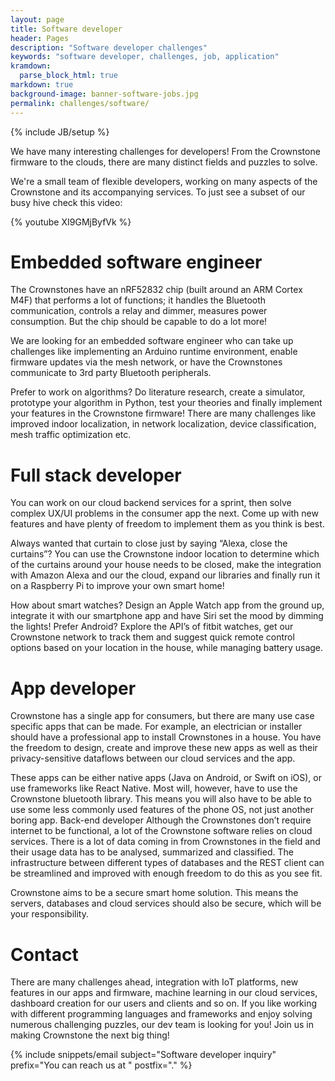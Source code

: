 ```yaml
---
layout: page
title: Software developer
header: Pages
description: "Software developer challenges"
keywords: "software developer, challenges, job, application"
kramdown: 
  parse_block_html: true
markdown: true
background-image: banner-software-jobs.jpg
permalink: challenges/software/
---
```

{% include JB/setup %}

We have many interesting challenges for developers! From the Crownstone firmware to the clouds, there are many distinct fields and puzzles to solve. 

We're a small team of flexible developers, working on many aspects of the Crownstone and its accompanying services. To just see a subset of our busy hive check this video:

{% youtube XI9GMjByfVk %}

# Embedded software engineer

The Crownstones have an nRF52832 chip (built around an ARM Cortex M4F) that performs a lot of functions; it handles the Bluetooth communication, controls a relay and dimmer, measures power consumption. But the chip should be capable to do a lot more!

We are looking for an embedded software engineer who can take up challenges like implementing an Arduino runtime environment, enable firmware updates via the mesh network, or have the Crownstones communicate to 3rd party Bluetooth peripherals.

Prefer to work on algorithms? Do literature research, create a simulator, prototype your algorithm in Python, test your theories and finally implement your features in the Crownstone firmware! There are many challenges like improved indoor localization, in network localization, device classification, mesh traffic optimization etc.


# Full stack developer

You can work on our cloud backend services for a sprint, then solve complex UX/UI problems in the consumer app the next. Come up with new features and have plenty of freedom to implement them as you think is best.

Always wanted that curtain to close just by saying “Alexa, close the curtains”? You can use the Crownstone indoor location to determine which of the curtains around your house needs to be closed, make the integration with Amazon Alexa and our the cloud, expand our libraries and finally run it on a Raspberry Pi to improve your own smart home!

How about smart watches? Design an Apple Watch app from the ground up, integrate it with our smartphone app and have Siri set the mood by dimming the lights! Prefer Android? Explore the API’s of fitbit watches, get our Crownstone network to track them and suggest quick remote control options based on your location in the house, while managing battery usage.

# App developer

Crownstone has a single app for consumers, but there are many use case specific apps that can be made. For example, an electrician or installer should have a professional app to install Crownstones in a house. You have the freedom to design, create and improve these new apps as well as their privacy-sensitive dataflows between our cloud services and the app.

These apps can be either native apps (Java on Android, or Swift on iOS), or use frameworks like React Native. Most will, however, have to use the Crownstone bluetooth library. This means you will also have to be able to use some less commonly used features of the phone OS, not just another boring app.
Back-end developer
Although the Crownstones don’t require internet to be functional, a lot of the Crownstone software relies on cloud services. There is a lot of data coming in from Crownstones in the field and their usage data has to be analysed, summarized and classified. The infrastructure between different types of databases and the REST client can be streamlined and improved with enough freedom to do this as you see fit.

Crownstone aims to be a secure smart home solution. This means the servers, databases and cloud services should also be secure, which will be your responsibility.

# Contact

There are many challenges ahead, integration with IoT platforms, new features in our apps and firmware, machine learning in our cloud services, dashboard creation for our users and clients and so on. If you like working with different programming languages and frameworks and enjoy solving numerous challenging puzzles, our dev team is looking for you! Join us in making Crownstone the next big thing!

{% include snippets/email subject="Software developer inquiry" prefix="You can reach us at " postfix="." %}

